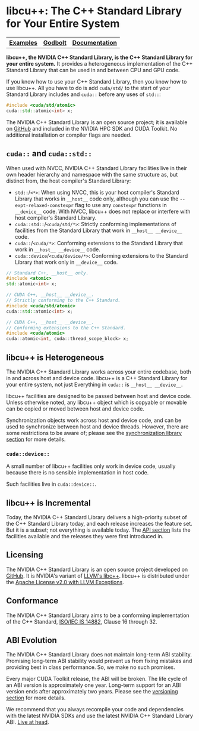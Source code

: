 # libcu++: The C++ Standard Library for Your Entire System

<table><tr>
<th><b><a href="https://github.com/nvidia/libcudacxx/tree/main/samples">Examples</a></b></th>
<th><b><a href="https://godbolt.org/z/M11W7j">Godbolt</a></b></th>
<th><b><a href="https://nvidia.github.io/libcudacxx">Documentation</a></b></th>
</tr></table>

**libcu++, the NVIDIA C++ Standard Library, is the C++ Standard Library for
  your entire system.**
It provides a heterogeneous implementation of the C++ Standard Library that can
  be used in and between CPU and GPU code.

If you know how to use your C++ Standard Library, then you know how to use
  libcu++.
All you have to do is add `cuda/std/` to the start of your Standard Library
  includes and `cuda::` before any uses of `std::`:

```c++
#include <cuda/std/atomic>
cuda::std::atomic<int> x;
```

The NVIDIA C++ Standard Library is an open source project; it is available on
  [GitHub] and included in the NVIDIA HPC SDK and CUDA Toolkit.
No additional installation or compiler flags are needed.

## `cuda::` and `cuda::std::`

When used with NVCC, NVIDIA C++ Standard Library facilities live in their own
  header hierarchy and namespace with the same structure as, but distinct from,
  the host compiler's Standard Library:

* `std::`/`<*>`: When using NVCC, this is your host compiler's Standard Library
      that works in `__host__` code only, although you can use the
      `--expt-relaxed-constexpr` flag to use any `constexpr` functions in
      `__device__` code.
    With NVCC, libcu++ does not replace or interfere with host compiler's
      Standard Library.
* `cuda::std::`/`<cuda/std/*>`: Strictly conforming implementations of
      facilities from the Standard Library that work in `__host__ __device__`
      code.
* `cuda::`/`<cuda/*>`: Conforming extensions to the Standard Library that
      work in `__host__ __device__` code.
* `cuda::device`/`<cuda/device/*>`: Conforming extensions to the Standard
      Library that work only in `__device__` code.

```c++
// Standard C++, __host__ only.
#include <atomic>
std::atomic<int> x;

// CUDA C++, __host__ __device__.
// Strictly conforming to the C++ Standard.
#include <cuda/std/atomic>
cuda::std::atomic<int> x;

// CUDA C++, __host__ __device__.
// Conforming extensions to the C++ Standard.
#include <cuda/atomic>
cuda::atomic<int, cuda::thread_scope_block> x;
```

## libcu++ is Heterogeneous

The NVIDIA C++ Standard Library works across your entire codebase, both in and
  across host and device code.
libcu++ is a C++ Standard Library for your entire system, not just
Everything in `cuda::` is `__host__ __device__`.

libcu++ facilities are designed to be passed between host and device code.
Unless otherwise noted, any libcu++ object which is copyable or movable can be
  copied or moved between host and device code.

Synchronization objects work across host and device code, and can be used to
  synchronize between host and device threads.
However, there are some restrictions to be aware of; please see the
  [synchronization library section] for more details.

### `cuda::device::`

A small number of libcu++ facilities only work in device code, usually because
  there is no sensible implementation in host code.

Such facilities live in `cuda::device::`.

## libcu++ is Incremental

Today, the NVIDIA C++ Standard Library delivers a high-priority subset of the
  C++ Standard Library today, and each release increases the feature set.
But it is a subset; not everything is available today.
The [API section] lists the facilities available and the releases they were
  first introduced in.

## Licensing

The NVIDIA C++ Standard Library is an open source project developed on [GitHub].
It is NVIDIA's variant of [LLVM's libc++].
libcu++ is distributed under the [Apache License v2.0 with LLVM Exceptions].

## Conformance

The NVIDIA C++ Standard Library aims to be a conforming implementation of the
  C++ Standard, [ISO/IEC IS 14882], Clause 16 through 32.

## ABI Evolution

The NVIDIA C++ Standard Library does not maintain long-term ABI stability.
Promising long-term ABI stability would prevent us from fixing mistakes and
  providing best in class performance.
So, we make no such promises.

Every major CUDA Toolkit release, the ABI will be broken.
The life cycle of an ABI version is approximately one year.
Long-term support for an ABI version ends after approximately two years.
Please see the [versioning section] for more details.

We recommend that you always recompile your code and dependencies with the
  latest NVIDIA SDKs and use the latest NVIDIA C++ Standard Library ABI.
[Live at head].


[GitHub]: https://github.com/nvidia/libcudacxx

[API section]: https://nvidia.github.io/libcudacxx/api.html
[synchronization library section]: https://nvidia.github.io/libcudacxx/api/synchronization_library.html
[versioning section]: https://nvidia.github.io/libcudacxx/releases/versioning.html

[documentation]: https://nvidia.github.io/libcudacxx

[LLVM's libc++]: https://libcxx.llvm.org
[Apache License v2.0 with LLVM Exceptions]: https://llvm.org/LICENSE.txt

[ISO/IEC IS 14882]: https://eel.is/c++draft

[live at head]: https://www.youtube.com/watch?v=tISy7EJQPzI&t=1032s

